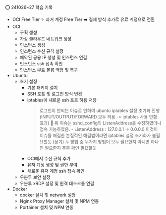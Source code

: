 ⭕ 241026~27 학습 기록
- OCI Free Tier 
	✨ 과거 계정 Free Tier ➡️ 결제 방식 추가로 유료 계정으로 전환
- OCI 
	- 구획 생성
	- 가상 클라우드 네트워크 생성
	- 인스턴스 생성
	- 인스턴스 수신 규칙 설정
	- 에약된 공용 IP 생성 및 인스턴스 연결
	- 인스턴스 ssh 접속 확인
	- 인스턴스 부트 볼륨 백업 및 복구
- Ubuntu
	- 초기 설정
		- 기본 패키지 설치
		- SSH 포트 및 로그인 방식 변경
		- iptables에 새로운 ssh 포트 허용 저장
			> 로그인이 안되는 이슈로 인하여 ubuntu iptables 설정 초기화 진행(INPUT/OUTPUT/FORWARD 모두 허용 -> iptables 사용 안함 효과)
			🤔 위 이슈는 sshd_config의 ListenAddress를 수정하였더니 접속 가능하였음.
				- ListenAddress : 127.0.0.1 -> 0.0.0.0
				이것이 이슈를 해결한 본질적인 해결법이라면 iptables 설정 초기화가 불필요할듯
				(상기) 두 방법 중 두가지 방법이 모두 필요한지 아니면 하나만 필요한지 추후 확인 필요할듯
		- OCI에서 수신 규칙 추가
		- 유저 계정 생성 및 권한 부여
		- 새로운 유저 계정 ssh 접속 확인
	- 우분투 보안 설정
	- 우분투 xRDP 설정 및 원격 데스크톱 연결
- Docker
	- docker 설치 및 network 설정
	- Nginx Proxy Manager 설치 및 NPM 연동
	- Portainer 설치 및 NPM 연동


